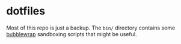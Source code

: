 # dotfiles

Most of this repo is just a backup. The `bin/` directory contains some [bubblewrap](https://github.com/containers/bubblewrap) sandboxing scripts that might be useful.
